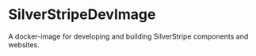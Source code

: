 # SilverStripeDevImage
A docker-image for developing and building SilverStripe components and websites.
